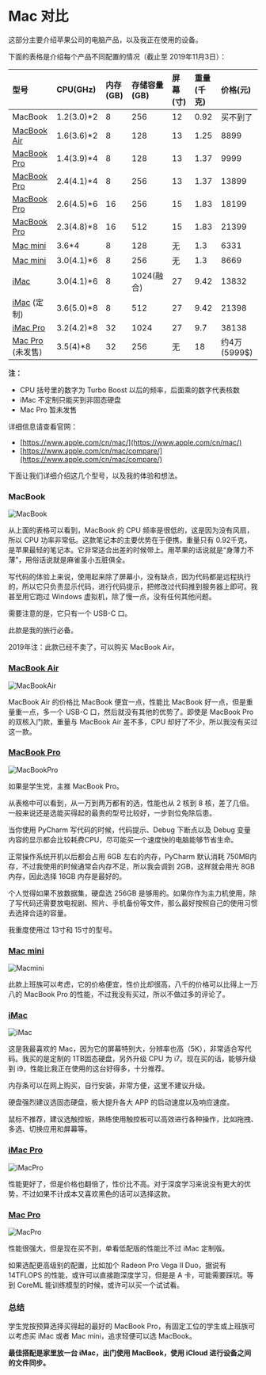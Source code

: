 # Mac 对比

这部分主要介绍苹果公司的电脑产品，以及我正在使用的设备。

下面的表格是介绍每个产品不同配置的情况（截止至 2019年11月3日）：

| 型号 | CPU\(GHz\) | 内存\(GB\) | 存储容量\(GB\) | 屏幕\(寸\) | 重量\(千克\) | 价格\(元\) |
| :--- | :--- | :--- | :--- | :--- | :--- | :--- |
| MacBook | 1.2\(3.0\)\*2 | 8 | 256 | 12 | 0.92 | 买不到了 |
| [MacBook Air](https://www.apple.com/cn/macbook-air/specs/) | 1.6\(3.6\)\*2 | 8 | 128 | 13 | 1.25 | 8899 |
| [MacBook Pro](https://www.apple.com/cn/macbook-pro/specs/) | 1.4\(3.9\)\*4 | 8 | 128 | 13 | 1.37 | 9999 |
| [MacBook Pro](https://www.apple.com/cn/macbook-pro/specs/) | 2.4\(4.1\)\*4 | 8 | 256 | 13 | 1.37 | 13899 |
| [MacBook Pro](https://www.apple.com/cn/macbook-pro/specs/) | 2.6\(4.5\)\*6 | 16 | 256 | 15 | 1.83 | 18199 |
| [MacBook Pro](https://www.apple.com/cn/macbook-pro/specs/) | 2.3\(4.8\)\*8 | 16 | 512 | 15 | 1.83 | 21399 |
| [Mac mini](https://www.apple.com/cn/mac-mini/specs/) | 3.6\*4 | 8 | 128 | 无 | 1.3 | 6331 |
| [Mac mini](https://www.apple.com/cn/mac-mini/specs/) | 3.0\(4.1\)\*6 | 8 | 256 | 无 | 1.3 | 8669 |
| [iMac](https://www.apple.com/cn/imac/specs/) | 3.0\(4.1\)\*6 | 8 | 1024\(融合\) | 27 | 9.42 | 13832 |
| [iMac](https://www.apple.com/cn/shop/buy-mac/imac/MRR12CH/A#) \(定制\) | 3.6\(5.0\)\*8 | 8 | 512 | 27 | 9.42 | 21398 |
| [iMac Pro](https://www.apple.com/cn/imac-pro/specs/) | 3.2\(4.2\)\*8 | 32 | 1024 | 27 | 9.7 | 38138 |
| [Mac Pro](https://www.apple.com/cn/mac-pro/specs/) \(未发售\) | 3.5\(4\)\*8 | 32 | 256 | 无 | 18 | 约4万\(5999$\) |

**注：**

* CPU 括号里的数字为 Turbo Boost 以后的频率，后面乘的数字代表核数
* iMac 不定制只能买到非固态硬盘
* Mac Pro 暂未发售

详细信息请查看官网：

* [https://www.apple.com/cn/mac/](https://www.apple.com/cn/mac/)
* [https://www.apple.com/cn/mac/compare/](https://www.apple.com/cn/mac/compare/)

下面让我们详细介绍这几个型号，以及我的体验和想法。

### MacBook

![MacBook](mac-compare/macbook.png)

从上面的表格可以看到，MacBook 的 CPU 频率是很低的，这是因为没有风扇，所以 CPU 功率非常低。这款笔记本的主要优势在于便携，重量只有 0.92千克，是苹果最轻的笔记本。它非常适合出差的时候带上。用苹果的话说就是“身薄力不薄”，用俗话说就是麻雀虽小五脏俱全。

写代码的体验上来说，使用起来除了屏幕小，没有缺点，因为代码都是远程执行的，所以它只负责显示代码，进行代码提示，把修改过代码推到服务器上即可。我甚至用它跑过 Windows 虚拟机，除了慢一点，没有任何其他问题。

需要注意的是，它只有一个 USB-C 口。

此款是我的旅行必备。

2019年注：此款已经不卖了，可以购买 MacBook Air。

### [MacBook Air](https://www.apple.com/cn/macbook-air/)

![MacBookAir](mac-compare/macbook-air-201810-gallery4.jpg)

MacBook Air 的价格比 MacBook 便宜一点，性能比 MacBook 好一点，但是重量重一点，多一个 USB-C 口，然后就没有其他的优势了。即使是 MacBook Pro 的双核入门款，重量与 MacBook Air 差不多，CPU 却好了不少，所以我没有买过这一款。

### [MacBook Pro](https://www.apple.com/cn/macbook-pro/)

![MacBookPro](mac-compare/mbp15touch-space-gallery2-201807_GEO_CN.jpg)

如果是学生党，主推 MacBook Pro。

从表格中可以看到，从一万到两万都有的选，性能也从 2 核到 8 核，差了几倍。一般来说还是选能买得起的最贵的型号比较好，一步到位免除后患。

当你使用 PyCharm 写代码的时候，代码提示、Debug 下断点以及 Debug 变量内容的显示都会比较耗费CPU，尽可能买一个速度快的电脑能够节省生命。

正常操作系统开机以后都会占用 6GB 左右的内存，PyCharm 默认消耗 750MB内存，不过我使用的时候通常会内存不足，所以我会调到 2GB，这样就会用光 8GB 内存，因此选择 16GB 内存是最好的。

个人觉得如果不放数据集，硬盘选 256GB 是够用的。如果你作为主力机使用，除了写代码还需要放电视剧、照片、手机备份等文件，那么最好按照自己的使用习惯去选择合适的容量。

我重度使用过 13寸和 15寸的型号。

### [Mac mini](https://www.apple.com/cn/mac-mini/)

![Macmini](mac-compare/mac-mini-hero-201810.jpg)

此款上班族可以考虑，它的价格便宜，性价比却很高，八千的价格可以比得上一万八的 MacBook Pro 的性能，不过我没有买过，所以不做过多的评论了。

### [iMac](https://www.apple.com/cn/imac/)

![iMac](mac-compare/imac-gallery1-201706_GEO_CN.jpg)

这是我最喜欢的 Mac，因为它的屏幕特别大，分辨率也高（5K），非常适合写代码。我买的是定制的 1TB固态硬盘，另外升级 CPU 为 i7。现在买的话，能够升级到 i9，性能比我正在使用的这台好得多，十分推荐。

内存条可以在网上购买，自行安装，非常方便，这里不建议升级。

硬盘强烈建议选固态硬盘，极大提升各大 APP 的启动速度以及响应速度。

鼠标不推荐，建议选触控板，熟练使用触控板可以高效进行各种操作，比如拖拽、多选、切换应用和屏幕等。

### [iMac Pro](https://www.apple.com/cn/imac-pro/)

![iMacPro](mac-compare/imacpro-27-retina-selection-hero.jpg)

性能更好了，但是价格也翻倍了，性价比不高。对于深度学习来说没有更大的优势，不过如果不计成本又喜欢黑色的话可以选择这款。

### [Mac Pro](https://www.apple.com/cn/mac-pro/)

![MacPro](mac-compare/mac-pro.jpg)

性能很强大，但是现在买不到，单看低配版的性能比不过 iMac 定制版。

如果选配更高级别的配置，比如加个 Radeon Pro Vega II Duo，据说有 14TFLOPS 的性能，或许可以直接跑深度学习，但是是 A 卡，可能需要踩坑。等到 CoreML 能训练模型的时候，或许可以买一个试试看。

### 总结

学生党按预算选择买得起的最好的 MacBook Pro，有固定工位的学生或上班族可以考虑买 iMac 或者 Mac mini，追求轻便可以选 MacBook。

**最佳搭配是家里放一台 iMac，出门使用 MacBook，使用 iCloud 进行设备之间的文件同步。**
